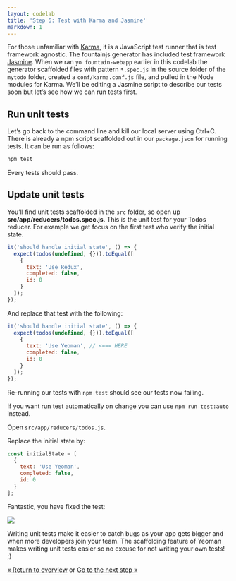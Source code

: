 ```yaml
---
layout: codelab
title: 'Step 6: Test with Karma and Jasmine'
markdown: 1
---
```


For those unfamiliar with [Karma](http://karma-runner.github.io), it is a JavaScript test runner that is test framework agnostic. The fountainjs generator has included test framework [Jasmine](http://jasmine.github.io/). When we ran `yo fountain-webapp` earlier in this codelab the generator scaffolded  files with pattern `*.spec.js` in the source folder of the `mytodo` folder, created a `conf/karma.conf.js` file, and pulled in the Node modules for Karma.  We’ll be editing a Jasmine script to describe our tests soon but let’s see how we can run tests first.

## Run unit tests

Let’s go back to the command line and kill our local server using <span class="keyboard">Ctrl</span>+<span class="keyboard">C</span>. There is already a npm script scaffolded out in our `package.json` for running tests. It can be run as follows:

```sh
npm test
```

Every tests should pass.

## Update unit tests

You’ll find unit tests scaffolded in the `src` folder, so open up **src/app/reducers/todos.spec.js**. This is the unit test for your Todos reducer. For example we get focus on the first test who verify the initial state.

```js
it('should handle initial state', () => {
  expect(todos(undefined, {})).toEqual([
    {
      text: 'Use Redux',
      completed: false,
      id: 0
    }
  ]);
});
```

And replace that test with the following:

```js
it('should handle initial state', () => {
  expect(todos(undefined, {})).toEqual([
    {
      text: 'Use Yeoman', // <=== HERE
      completed: false,
      id: 0
    }
  ]);
});
```

Re-running our tests with `npm test` should see our tests now failing.

<div class="note tip">

  <p>If you want run test automatically on change you can use <code>npm run test:auto</code> instead.</p>

</div>

Open `src/app/reducers/todos.js`.

Replace the initial state by:

```js
const initialState = [
  {
    text: 'Use Yeoman',
    completed: false,
    id: 0
  }
];
```

Fantastic, you have fixed the test:

![](/assets/img/codelab/06_run_test.png)

Writing unit tests make it easier to catch bugs as your app gets bigger and when more developers join your team. The scaffolding feature of Yeoman makes writing unit tests easier so no excuse for not writing your own tests! ;)

<p class="codelab-paging">
  <a href="index.html#toc">&laquo; Return to overview</a>
  or
  <a href="local-storage.html">Go to the next step &raquo;</a>
</p>
